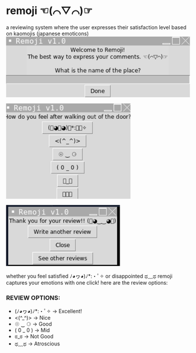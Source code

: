 # remoji ☜(⌒▽⌒)☞
a reviewing system where the user expresses their satisfaction level based on kaomojis (japanese emoticons)
![App Start Screenshot](start.png)

![App Review Screenshot](review.png)

![App End Screenshot](end_scene.png)


whether you feel satisfied ﾉ◕ヮ◕)ﾉ*:・ﾟ✧ or disappointed ಥ﹏ಥ remoji captures your emotions with one click! here are the review options:

### REVIEW OPTIONS: 
- (ﾉ◕ヮ◕)ﾉ*:・ﾟ✧ → Excellent!
- <(^_^)> → Nice
- ☉ ‿ ⚆ → Good
- ( 0 _ 0 ) → Mid
- ಠ_ಠ → Not Good
- ಥ﹏ಥ → Atroscious

